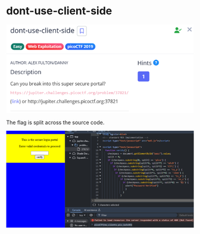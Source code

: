 # dont-use-client-side


![image.png](image.png)

The flag is split across the source code.

![image.png](image%201.png)

